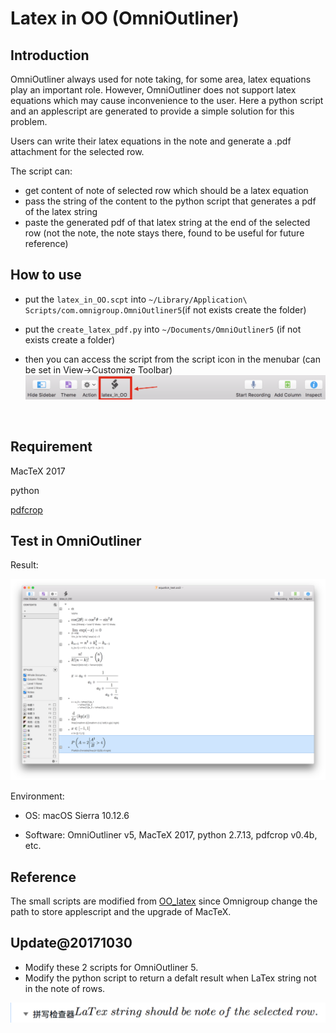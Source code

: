 # Latex in OO (OmniOutliner)

## Introduction

OmniOutliner always used for note taking, for some area, latex equations play an important role. However, OmniOutliner does not support latex equations which may cause inconvenience to the user. Here a python script and an applescript are generated to provide a simple solution for this problem.

Users can write their latex equations in the note and generate a .pdf attachment for the selected row.

The script can:

- get content of note of selected row which should be a latex equation
- pass the string of the content to the python script that generates a pdf of the latex string
- paste the generated pdf of that latex string at the end of the selected row (not the note, the note stays there, found to be useful for future reference)

## How to use

* put the `latex_in_OO.scpt` into `~/Library/Application\ Scripts/com.omnigroup.OmniOutliner5`(if not exists create the folder)

* put the `create_latex_pdf.py` into `~/Documents/OmniOutliner5` (if not exists create a folder)

* then you can access the script from the script icon in the menubar (can be set in View->Customize Toolbar)![icon_in_menu_bar](icon_in_menu_bar.png)

  ​

## Requirement

MacTeX 2017

python

[pdfcrop](http://pdfcrop.sourceforge.net/)

## Test in OmniOutliner

Result:

 ![](test_result.png)

Environment:

* OS: macOS Sierra 10.12.6


* Software: OmniOutliner v5, MacTeX 2017, python 2.7.13, pdfcrop v0.4b, etc.

## Reference

The small scripts are modified from [OO_latex](https://github.com/clausTue/OO_latex) since Omnigroup change the path to store applescript and the upgrade of MacTeX.


## Update@20171030
* Modify these 2 scripts for OmniOutliner 5.
* Modify the python script to return a defalt result when LaTex string not in the note of rows.

![](./default_result.png)
